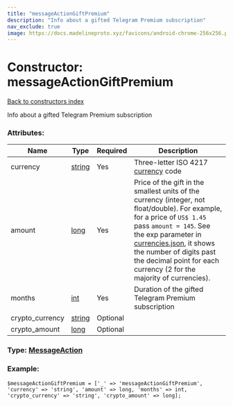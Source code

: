 ```yaml
---
title: "messageActionGiftPremium"
description: "Info about a gifted Telegram Premium subscription"
nav_exclude: true
image: https://docs.madelineproto.xyz/favicons/android-chrome-256x256.png
---
```

# Constructor: messageActionGiftPremium  
[Back to constructors index](/API_docs/constructors/index.html)



Info about a gifted Telegram Premium subscription

### Attributes:

| Name     |    Type       | Required | Description |
|----------|---------------|----------|-------------|
|currency|[string](/API_docs/types/string.html) | Yes|Three-letter ISO 4217 [currency](https://core.telegram.org/bots/payments#supported-currencies) code|
|amount|[long](/API_docs/types/long.html) | Yes|Price of the gift in the smallest units of the currency (integer, not float/double). For example, for a price of `US$ 1.45` pass `amount = 145`. See the exp parameter in [currencies.json](https://core.telegram.org/bots/payments/currencies.json), it shows the number of digits past the decimal point for each currency (2 for the majority of currencies).|
|months|[int](/API_docs/types/int.html) | Yes|Duration of the gifted Telegram Premium subscription|
|crypto\_currency|[string](/API_docs/types/string.html) | Optional|
|crypto\_amount|[long](/API_docs/types/long.html) | Optional|



### Type: [MessageAction](/API_docs/types/MessageAction.html)


### Example:

```
$messageActionGiftPremium = ['_' => 'messageActionGiftPremium', 'currency' => 'string', 'amount' => long, 'months' => int, 'crypto_currency' => 'string', 'crypto_amount' => long];
```  
